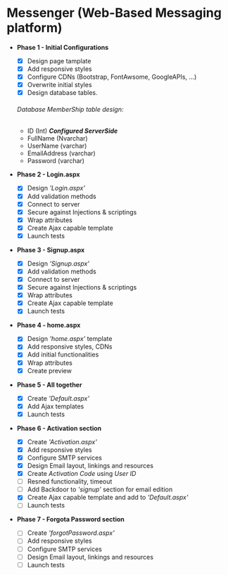 # Messenger (Web-Based Messaging platform)

- **Phase 1 - Initial Configurations** <br />
   - [x] Design page tamplate
   - [x] Add responsive styles
   - [x] Configure CDNs (Bootstrap, FontAwsome, GoogleAPIs, ...)
   - [x] Overwrite initial styles
   - [x] Design database tables.
    ###### Database MemberShip table design:
    - ID (Int) ***Configured ServerSide***
    - FullName (Nvarchar)
    - UserName (varchar)
    - EmailAddress (varchar)
    - Password (varchar)

- **Phase 2 - Login.aspx** <br />
   - [x] Design *'Login.aspx'*
   - [x] Add validation methods
   - [x] Connect to server
   - [x] Secure against Injections & scriptings
   - [x] Wrap attributes
   - [x] Create Ajax capable template   
   - [x] Launch tests

- **Phase 3 - Signup.aspx** <br />
   - [x] Design *'Signup.aspx'*
   - [x] Add validation methods
   - [x] Connect to server
   - [x] Secure against Injections & scriptings
   - [x] Wrap attributes
   - [x] Create Ajax capable template
   - [x] Launch tests

- **Phase 4 - home.aspx** <br />
   - [x] Design *'home.aspx'* template
   - [x] Add responsive styles, CDNs
   - [x] Add initial functionalities
   - [x] Wrap attributes
   - [x] Create preview
   
- **Phase 5 - All together** <br />
   - [x] Create *'Default.aspx'*
   - [x] Add Ajax templates
   - [x] Launch tests

- **Phase 6 - Activation section** <br />
   - [x] Create *'Activation.aspx'*
   - [x] Add responsive styles
   - [x] Configure SMTP services
   - [x] Design Email layout, linkings and resources
   - [x] Create *Activation Code*  using *User ID*
   - [ ] Resned functionality, timeout
   - [ ] Add Backdoor to *'signup'* section for email edition
   - [x] Create Ajax capable template and add to *'Default.aspx'*
   - [ ] Launch tests
   
- **Phase 7 - Forgota Password section** <br />
   - [ ] Create *'forgotPassword.aspx'*
   - [ ] Add responsive styles
   - [ ] Configure SMTP services
   - [ ] Design Email layout, linkings and resources
   - [ ] Launch tests
